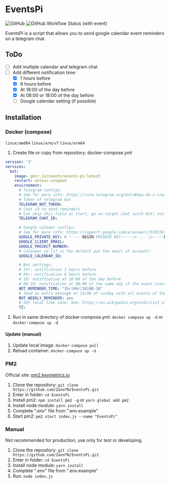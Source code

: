 # EventsPi

![GitHub](https://img.shields.io/github/license/ZanoTN/EventsPi?style=flat-square&color=5ba839)
![GitHub Workflow Status (with event)](https://img.shields.io/github/actions/workflow/status/ZanoTN/EventsPi/publish-ghcr.yaml?style=flat-square&color=5ba839)





EventsPi is a script that allows you to send google calendar event reminders on a telegram chat.

## ToDo
- [ ] Add multiple calendar and telegram chat
- [ ] Add different notification time:
  - [X] 1 hours before
  - [X] 6 hours before
  - [X] At 18:00 of the day before
  - [X] At 08:00 or 18:00 of the day before
  - [ ] Google calendar setting (if possible)

## Installation
### Docker (compose)
```linux/amd64``` ```linux/arm/v7``` ```linux/arm64```

1. Create file or copy from repository: docker-compose.yml
```yaml
version: '3'
services:
  bot:
    image: ghcr.io/zanotn/events-pi:latest
    restart: unless-stopped
    environment:
      # Telegram configs:
      # See for more info: https://core.telegram.org/bots#how-do-i-create-a-bot
      # Token of telegram bot
      TELEGRAM_BOT_TOKEN:         
      # Chat id to send reminders
      # Can skip this field at start, go on target chat (with bot) run "/id" and recrate the container with this field
      TELEGRAM_CHAT_ID:

      # Google caledar configs:
      # See for more info: https://support.google.com/a/answer/7378726?hl=en
      GOOGLE_PRIVATE_KEY: # "-----BEGIN PRIVATE KEY-----\n ... \n-----END PRIVATE KEY-----\n"
      GOOGLE_CLIENT_EMAIL:        
      GOOGLE_PROJECT_NUMBER:
      # Calendar id (if is the default put the email of account)      
      GOOGLE_CALENDAR_ID:

      # Bot settings:
      # 1hr: notification 1 hours before
      # 6hr: notification 6 hours before
      # 18: notification at 18:00 of the day before
      # 08-18: notification at 08:00 of the same day if the event start after 18:00 otherwise at 18:00 of the day before
      BOT_REMINDER_TIME: "1hr|6hr|18|08-18"
      # Send an extra message at 14:00 of sunday with all events of the next week (yes|no)
      BOT_WEEKLY_REMINDER: yes
      # Set local time zone, See: https://en.wikipedia.org/wiki/List_of_tz_database_time_zones
      TZ:
```
2. Run in same directory of docker-compose.yml: ```docker compose up -d``` or ```docker-compose up -d```

#### Update (manual)
1. Update local image: ```docker-compose pull```
2. Reload container: ```docker-compose up -d```


### PM2
Official site: [pm2.keymetrics.io](https://pm2.keymetrics.io/)
1. Clone the repository: ```git clone https://github.com/ZanoTN/EventsPi.git```
2. Enter in folder: ```cd EventsPi```
3. Install pm2: ```npm install pm2 -g``` or ```yarn global add pm2```
4. Install node module: ```yarn install```
5. Complete ".env" file from ".env.example"
6. Start pm2: ```pm2 start index.js --name "EventsPi"```

### Manual
Not recommended for production, use only for test or developing.
1. Clone the repository: ```git clone https://github.com/ZanoTN/EventsPi.git```
2. Enter in folder: ```cd EventsPi```
3. Install node module: ```yarn install```
4. Complete ".env" file from ".env.example"
5. Run: ```node index.js```

